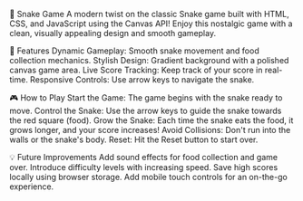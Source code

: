 
🐍 Snake Game
A modern twist on the classic Snake game built with HTML, CSS, and JavaScript using the Canvas API! Enjoy this nostalgic game with a clean, visually appealing design and smooth gameplay.

🚀 Features
Dynamic Gameplay: Smooth snake movement and food collection mechanics.
Stylish Design: Gradient background with a polished canvas game area.
Live Score Tracking: Keep track of your score in real-time.
Responsive Controls: Use arrow keys to navigate the snake.

🎮 How to Play
Start the Game: The game begins with the snake ready to move.
Control the Snake: Use the arrow keys to guide the snake towards the red square (food).
Grow the Snake: Each time the snake eats the food, it grows longer, and your score increases!
Avoid Collisions: Don't run into the walls or the snake's body.
Reset: Hit the Reset button to start over.

💡 Future Improvements
Add sound effects for food collection and game over.
Introduce difficulty levels with increasing speed.
Save high scores locally using browser storage.
Add mobile touch controls for an on-the-go experience.
